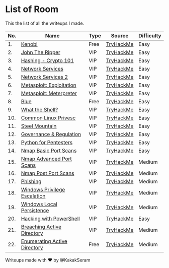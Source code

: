 # List of Room

This the list of all the writeups I made.

|No.|Name|Type|Source|Difficulty|
|---|----|----|------|----------|
|1.|[Kenobi](./Kenobi/README.md)|Free|[TryHackMe](https://tryhackme.com/r/room/kenobi)|Easy|
|2.|[John The Ripper](./JohnTheRipper/README.md)|VIP|[TryHackMe](https://tryhackme.com/room/johntheripper0)|Easy|
|3.|[Hashing - Crypto 101](./HashingCrypto101/README.md)|VIP|[TryHackMe](https://tryhackme.com/room/hashingcrypto101)|Easy|
|4.|[Network Services](./NetworkServices/README.md)|VIP|[TryHackMe](https://tryhackme.com/room/networkservices)|Easy|
|5.|[Network Services 2](./NetworkServices2/README.md)|VIP|[TryHackMe](https://tryhackme.com/room/networkservices2)|Easy|
|6.|[Metasploit: Exploitation](./MetasploitExploitation/README.md)|VIP|[TryHackMe](https://tryhackme.com/room/metasploitexploitation)|Easy|
|7.|[Metasploit: Meterpreter](./MetasploitMeterpreter/README.md)|VIP|[TryHackMe](https://tryhackme.com/room/meterpreter)|Easy|
|8.|[Blue](./Blue/README.md)|Free|[TryHackMe](https://tryhackme.com/room/blue)|Easy|
|9.|[What the Shell?](./WhatTheShell/README.md)|VIP|[TryHackMe](https://tryhackme.com/room/introtoshells)|Easy|
|10.|[Common Linux Privesc](./CommonLinuxPrivesc/README.md)|VIP|[TryHackMe](https://tryhackme.com/room/commonlinuxprivesc)|Easy|
|11.|[Steel Mountain](./SteelMountain/README.md)|VIP|[TryHackMe](https://tryhackme.com/room/steelmountain)|Easy|
|12.|[Governance & Regulation](./GovernanceRegulation/README.md)|VIP|[TryHackMe](https://tryhackme.com/r/room/cybergovernanceregulation)|Easy|
|13.|[Python for Pentesters](./PythonforPentesters/README.md)|VIP|[TryHackMe](https://tryhackme.com/room/pythonforcybersecurity)|Easy|
|14.|[Nmap Basic Port Scans](./NmapBasicPortScans/README.md)|VIP|[TryHackMe](https://tryhackme.com/r/room/nmap02)|Easy|
|15.|[Nmap Advanced Port Scans](./NmapAdvancedPortScans/README.md)|VIP|[TryHackMe](https://tryhackme.com/r/room/nmap03)|Medium|
|16.|[Nmap Post Port Scans](./NmapPostPortScans/README.md)|VIP|[TryHackMe](https://tryhackme.com/r/room/nmap04)|Medium|
|17.|[Phishing](./Phishing/README.md)|VIP|[TryHackMe](https://tryhackme.com/r/room/phishingyl)|Medium|
|18.|[Windows Privilege Escalation](./WindowsPrivilegeEscalation/README.md)|VIP|[TryHackMe](https://tryhackme.com/r/room/windowsprivesc20)|Medium|
|19.|[Windows Local Persistence](./WindowsLocalPersistence/README.md)|VIP|[TryHackMe](https://tryhackme.com/r/room/windowslocalpersistence)|Medium|
|20.|[Hacking with PowerShell](./HackingWithPowerShell/README.md)|VIP|[TryHackMe](https://tryhackme.com/r/room/powershell)|Easy|
|21.|[Breaching Active Directory](./BreachingActiveDirectory/README.md)|VIP|[TryHackMe](https://tryhackme.com/r/room/breachingad)|Medium|
|22.|[Enumerating Active Directory](./EnumeratingActiveDirectory/README.md)|Free|[TryHackMe](https://tryhackme.com/r/room/adenumeration)|Medium|

Writeups made with :heart: by @KakakSeram
